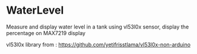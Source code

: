# WaterLevel
Measure and display water level in a tank using vl53l0x sensor, display the percentage on MAX7219 display

vl53l0x library from : https://github.com/yetifrisstlama/vl53l0x-non-arduino
